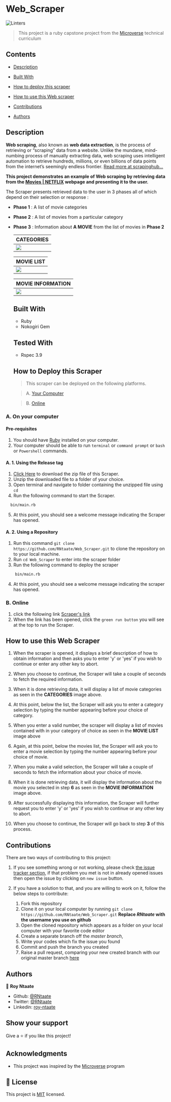 # Web_Scraper

![Linters](https://github.com/RNtaate/Web_Scraper/workflows/Linters/badge.svg)

> This project is a ruby capstone project from the [Microverse](https://www.microverse.org/) technical curriculum

## Contents
- [Description](#description)

- [Built With](#built-with)

- [How to deploy this scraper](#how-to-deploy-this-scraper)

- [How to use this Web scraper](#how-to-use-this-web-scraper)

- [Contributions](#contributions)

- [Authors](#authors)

## Description

**Web scraping**, also known as **web data extraction**, is the process of retrieving or “scraping” data from a website. Unlike the mundane, mind-numbing process of manually extracting data, web scraping uses intelligent automation to retrieve hundreds, millions, or even billions of data points from the internet’s seemingly endless frontier. [Read more at scrapinghub...](https://www.scrapinghub.com/what-is-web-scraping/)

**This project demonstrates an example of Web scraping by retrieving data from the [Movies | NETFLIX](https://www.netflix.com/ug/browse/genre/34399) webpage and presenting it to the user.**


The Scraper presents retrieved data to the user in 3 phases all of which depend on their selection or response :

- **Phase 1** : A list of movie categories
- **Phase 2** : A list of movies from a particular category
- **Phase 3** : Information about **A MOVIE** from the list of movies in **Phase 2**


  CATEGORIES |
  -----------|
  ![](images/scraper1.png) |
  
  MOVIE LIST |
  -----------|
  ![](images/scraper2.png) |
  
  MOVIE INFORMATION |
  ------------------|
  ![](images/scraper3.png) |


  ## Built With

  - Ruby
  - Nokogiri Gem

  ## Tested With

  - Rspec 3.9

  ## How to Deploy this Scraper
  > This scraper can be deployed on the following platforms.

  > A. [Your Computer](#a-on-your-computer)

  > B. [Online](#b-online)


### A. On your computer

#### Pre-requisites
1. You should have [Ruby](https://www.ruby-lang.org/en/) installed on your computer.
1. Your computer should be able to run `terminal` or `command prompt` or `bash` or `Powershell` commands.

#### A. 1. Using the Release tag
1. [Click Here](https://github.com/RNtaate/Web_Scraper/releases/tag/v1.0.0-beta) to download the zip file of this Scraper.
1. Unzip the downloaded file to a folder of your choice.
1. Open terminal and navigate to folder containing the unzipped file using `cd`
1. Run the following command to start the Scraper.
```bash
  bin/main.rb
```
5. At this point, you should see a welcome message indicating the Scraper has opened.

#### A. 2. Using a Repository
1. Run this command `git clone https://github.com/RNtaate/Web_Scraper.git` to clone the repository on to your local machine.
1. Run `cd Web_Scraper` to enter into the scraper folder
1. Run the following command to deploy the scraper

```bash
    bin/main.rb
```
4. At this point, you should see a welcome message indicating the scraper has opened.

### B. Online

1. click the following link  [Scraper's link](https://repl.it/@RNtaate/WebScraper#bin/main.rb)
1. When the link has been opened, click the `green run button` you will see at the top to run the Scraper.

## How to use this Web Scraper
1. When the scraper is opened, it displays a brief description of how to obtain information and then asks you to enter 'y' or 'yes' if you wish to continue or enter any other key to abort.

1. When you choose to continue, the Scraper will take a couple of seconds to fetch the required information.
1. When it is done retrieving data, it will display a list of movie categories as seen in the **CATEGORIES** image above.
1. At this point, below the list, the Scraper will ask you to enter a category selection by typing the number appearing before your choice of category.
1. When you enter a valid number, the scraper will display a list of movies contained with in your category of choice as seen in the **MOVIE LIST** image above
1. Again, at this point, below the movies list, the Scraper will ask you to enter a movie selection by typing the number appearing before your choice of movie.
1. When you make a valid selection, the Scraper will take a couple of seconds to fetch the information about your choice of movie.
1. When it is done retrieving data, it will display the information about the movie you selected in step **6** as seen in the **MOVIE INFORMATION** image above.
1. After successfully displaying this information, the Scraper will further request you to enter 'y' or 'yes' if you wish to continue or any other key to abort.
1. When you choose to continue, the Scraper will go back to step **3** of this process.

## Contributions

There are two ways of contributing to this project:

1.  If you see something wrong or not working, please check [the issue tracker section](https://github.com/RNtaate/Web_Scraper/issues), if that problem you met is not in already opened issues then open the issue by clicking on `new issue` button.

2.  If you have a solution to that, and you are willing to work on it, follow the below steps to contribute:
    1.  Fork this repository
    1.  Clone it on your local computer by running `git clone https://github.com/RNtaate/Web_Scraper.git` __Replace *RNtaate* with the username you use on github__
    1.  Open the cloned repository which appears as a folder on your local computer with your favorite code editor
    1.  Create a separate branch off the *master branch*,
    1.  Write your codes which fix the issue you found
    1.  Commit and push the branch you created
    1.  Raise a pull request, comparing your new created branch with our original master branch [here](https://github.com/RNtaate/Web_Scraper)

  ## Authors

  👤 **Roy Ntaate**

- Github: [@RNtaate](https://github.com/RNtaate)
- Twitter: [@RNtaate](https://twitter.com/RNtaate)
- Linkedin: [roy-ntaate](https://linkedin.com/in/roy-ntaate)


## Show your support

Give a ⭐️ if you like this project!

## Acknowledgments

- This project was inspired by the [Microverse](https:www.microverse.org) program

## 📝 License

This project is [MIT](lic.url) licensed.
